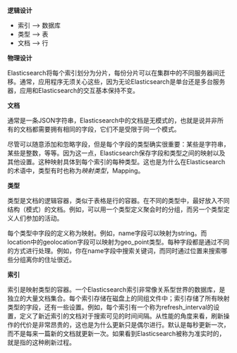 **逻辑设计**

- 索引 --> 数据库
- 类型 --> 表
- 文档 --> 行

**物理设计**

Elasticsearch将每个索引划分为分片，每份分片可以在集群中的不同服务器间迁移。通常，应用程序无须关心这些，因为无论Elasticsearch是单台还是多台服务器，应用和Elasticsearch的交互基本保持不变。

**文档**

通常是一条JSON字符串，Elasticsearch中的文档是无模式的，也就是说并非所有的文档都需要拥有相同的字段，它们不是受限于同一个模式。

尽管可以随意添加和忽略字段，但是每个字段的类型确实很重要：某些是字符串，某些是整数，等等。因为这一点，Elasticsearch保存字段和类型之间的映射以及其他设置。这种映射具体到每个索引的每种类型。这也是为什么在Elasticsearch的术语中，类型有时也称为*映射类型*，Mapping。

**类型**

类型是文档的逻辑容器，类似于表格是行的容器。在不同的类型中，最好放入不同结构（模式）的文档。例如，可以用一个类型定义聚会时的分组，而另一个类型定义人们参加的活动。

每个类型中字段的定义称为映射。例如，name字段可以映射为string。而location中的geolocation字段可以映射为geo_point类型。每种字段都是通过不同的方式进行处理。例如，你在name字段中搜索关键词，而同时通过位置来搜索哪些分组离你的住址很近。

**索引**

索引是映射类型的容器。一个Elasticsearch索引非常像关系型世界的数据库，是独立的大量文档集合。每个索引存储在磁盘上的同组文件中；索引存储了所有映射类型的字段，还有一些设置。例如，每个索引有一个称为refresh_interval的设置，定义了新近索引的文档对于搜索可见的时间间隔。从性能的角度来看，刷新操作的代价是非常昂贵的，这也是为什么更新只是偶尔进行。默认是每秒更新一次，而不是每来一篇新的文档就更新一次。如果看到Elasticsearch被称为准实时的，就是指的这种刷新过程。
